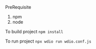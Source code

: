 PreRequisite
1. npm
2. node

To build project `npm install`

To run project `npx wdio run wdio.conf.js`
